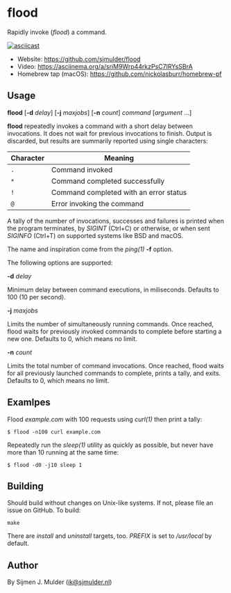 flood
=====

Rapidly invoke (*flood*) a command.

[![asciicast](https://asciinema.org/a/sriM9Wrp44rkzPsC7IRYsSBrA.png)](https://asciinema.org/a/sriM9Wrp44rkzPsC7IRYsSBrA)

 * Website: https://github.com/sjmulder/flood
 * Video: https://asciinema.org/a/sriM9Wrp44rkzPsC7IRYsSBrA
 * Homebrew tap (macOS): https://github.com/nickolasburr/homebrew-pf

Usage
-----

**flood** [**-d** *delay*] [**-j** *maxjobs*] [**-n** *count*] *command* [*argument* ...]

**flood** repeatedly invokes a command with a short delay between invocations.
It does not wait for previous invocations to finish. Output is discarded,
but results are summarily reported using single characters:

| Character | Meaning                                |
|-----------|----------------------------------------|
| `.`       | Command invoked                        |
| `*`       | Command completed successfully         |
| `!`       | Command completed with an error status |
| `@`       | Error invoking the command             |

A tally of the number of invocations, successes and failures is printed
when the program terminates, by *SIGINT* (Ctrl+C) or otherwise, or when
sent *SIGINFO* (Ctrl+T) on supported systems like BSD and macOS.

The name and inspiration come from the *ping(1)* **-f** option.

The following options are supported:

**-d** *delay*

Minimum delay between command executions, in miliseconds.
Defaults to 100 (10 per second).

**-j** *maxjobs*

Limits the number of simultaneously running commands.  Once
reached, flood waits for previously invoked commands to complete
before starting a new one. Defaults to 0, which means no limit.

**-n** *count*

Limits the total number of command invocations.  Once reached,
flood waits for all previously launched commands to complete,
prints a tally, and exits. Defaults to 0, which means no limit.

Examlpes
--------

Flood *example.com* with 100 requests using *curl(1)* then print a tally:

    $ flood -n100 curl example.com

Repeatedly run the *sleep(1)* utility as quickly as possible, but never
have more than 10 running at the same time:

    $ flood -d0 -j10 sleep 1

Building
--------

Should build without changes on Unix-like systems. If not, please file an
issue on GitHub. To build:

    make

There are *install* and *uninstall* targets, too. *PREFIX* is set to
*/usr/local* by default.

Author
------

By Sijmen J. Mulder (<ik@sjmulder.nl>)
